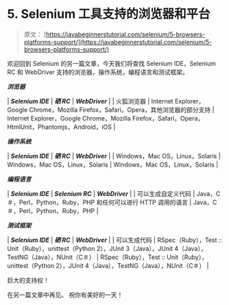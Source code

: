 # 5\. Selenium 工具支持的浏览器和平台

> 原文： [https://javabeginnerstutorial.com/selenium/5-browsers-platforms-support/](https://javabeginnerstutorial.com/selenium/5-browsers-platforms-support/)

欢迎回到 Selenium 的另一篇文章，今天我们将查找 Selenium IDE，Selenium RC 和 WebDriver 支持的浏览器，操作系统，编程语言和测试框架。

***浏览器***

| ***Selenium IDE*** | ***硒 RC*** | ***WebDriver*** |
| 火狐浏览器 | Internet Explorer，Google Chrome，Mozilla Firefox，Safari，Opera，其他浏览器的部分支持 | Internet Explorer，Google Chrome，Mozilla Firefox，Safari，Opera，HtmlUnit，Phantomjs，Android，iOS |

***操作系统***

| ***Selenium IDE*** | ***硒 RC*** | ***WebDriver*** |
| Windows，Mac OS，Linux，Solaris | Windows，Mac OS，Linux，Solaris | Windows，Mac OS，Linux，Solaris |

***编程语言***

| ***Selenium IDE*** | ***Selenium RC*** | ***WebDriver*** |
| 可以生成自定义代码 | Java，C＃，Perl，Python，Ruby，PHP 和任何可以进行 HTTP 调用的语言 | Java，C＃，Perl，Python，Ruby，PHP |

***测试框架***

| ***Selenium IDE*** | ***硒 RC*** | ***WebDriver*** |
| 可以生成代码 | RSpec（Ruby），Test :: Unit（Ruby），unittest（Python 2），JUnit 3（Java），JUnit 4（Java），TestNG（Java），NUnit（C＃） | RSpec（Ruby），Test :: Unit（Ruby），unittest（Python 2），JUnit 4（Java），TestNG（Java），NUnit（C＃） |

巨大的支持权！

在另一篇文章中再见。 祝你有美好的一天！

